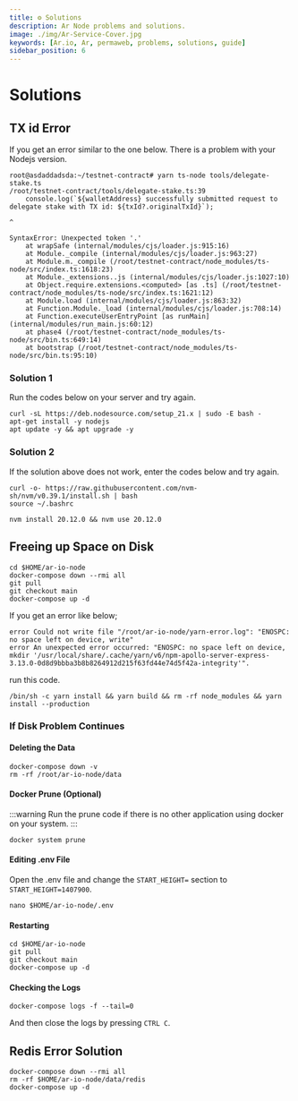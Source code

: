 ```yaml
---
title: ⚙️ Solutions
description: Ar Node problems and solutions.
image: ./img/Ar-Service-Cover.jpg
keywords: [Ar.io, Ar, permaweb, problems, solutions, guide]
sidebar_position: 6
---
```


# Solutions

## TX id Error
If you get an error similar to the one below. There is a problem with your Nodejs version.
```shell
root@asdaddadsda:~/testnet-contract# yarn ts-node tools/delegate-stake.ts
/root/testnet-contract/tools/delegate-stake.ts:39
    console.log(`${walletAddress} successfully submitted request to delegate stake with TX id: ${txId?.originalTxId}`);
                                                                                                      ^

SyntaxError: Unexpected token '.'
    at wrapSafe (internal/modules/cjs/loader.js:915:16)
    at Module._compile (internal/modules/cjs/loader.js:963:27)
    at Module.m._compile (/root/testnet-contract/node_modules/ts-node/src/index.ts:1618:23)
    at Module._extensions..js (internal/modules/cjs/loader.js:1027:10)
    at Object.require.extensions.<computed> [as .ts] (/root/testnet-contract/node_modules/ts-node/src/index.ts:1621:12)
    at Module.load (internal/modules/cjs/loader.js:863:32)
    at Function.Module._load (internal/modules/cjs/loader.js:708:14)
    at Function.executeUserEntryPoint [as runMain] (internal/modules/run_main.js:60:12)
    at phase4 (/root/testnet-contract/node_modules/ts-node/src/bin.ts:649:14)
    at bootstrap (/root/testnet-contract/node_modules/ts-node/src/bin.ts:95:10)
```

### Solution 1
Run the codes below on your server and try again.
```shell
curl -sL https://deb.nodesource.com/setup_21.x | sudo -E bash -
apt-get install -y nodejs
apt update -y && apt upgrade -y
```

### Solution 2
If the solution above does not work, enter the codes below and try again.
```shell
curl -o- https://raw.githubusercontent.com/nvm-sh/nvm/v0.39.1/install.sh | bash
source ~/.bashrc

nvm install 20.12.0 && nvm use 20.12.0
```

## Freeing up Space on Disk

```shell
cd $HOME/ar-io-node
docker-compose down --rmi all
git pull 
git checkout main 
docker-compose up -d
```

If you get an error like below;

```shell
error Could not write file "/root/ar-io-node/yarn-error.log": "ENOSPC: no space left on device, write"
error An unexpected error occurred: "ENOSPC: no space left on device, mkdir '/usr/local/share/.cache/yarn/v6/npm-apollo-server-express-3.13.0-0d8d9bbba3b8b8264912d215f63fd44e74d5f42a-integrity'".
```

run this code.
```shell
/bin/sh -c yarn install && yarn build && rm -rf node_modules && yarn install --production
```


### If Disk Problem Continues

#### Deleting the Data  
```shell
docker-compose down -v
rm -rf /root/ar-io-node/data
```

#### Docker Prune (Optional)
:::warning
Run the prune code if there is no other application using docker on your system.
:::

```shell
docker system prune
```

#### Editing .env File

Open the .env file and change the `START_HEIGHT=` section to `START_HEIGHT=1407900`.
```shell
nano $HOME/ar-io-node/.env
```

#### Restarting

```shell
cd $HOME/ar-io-node
git pull 
git checkout main 
docker-compose up -d
```

#### Checking the Logs
```shell
docker-compose logs -f --tail=0
```
And then close the logs by pressing `CTRL C`.

## Redis Error Solution
```shell
docker-compose down --rmi all
rm -rf $HOME/ar-io-node/data/redis
docker-compose up -d
```